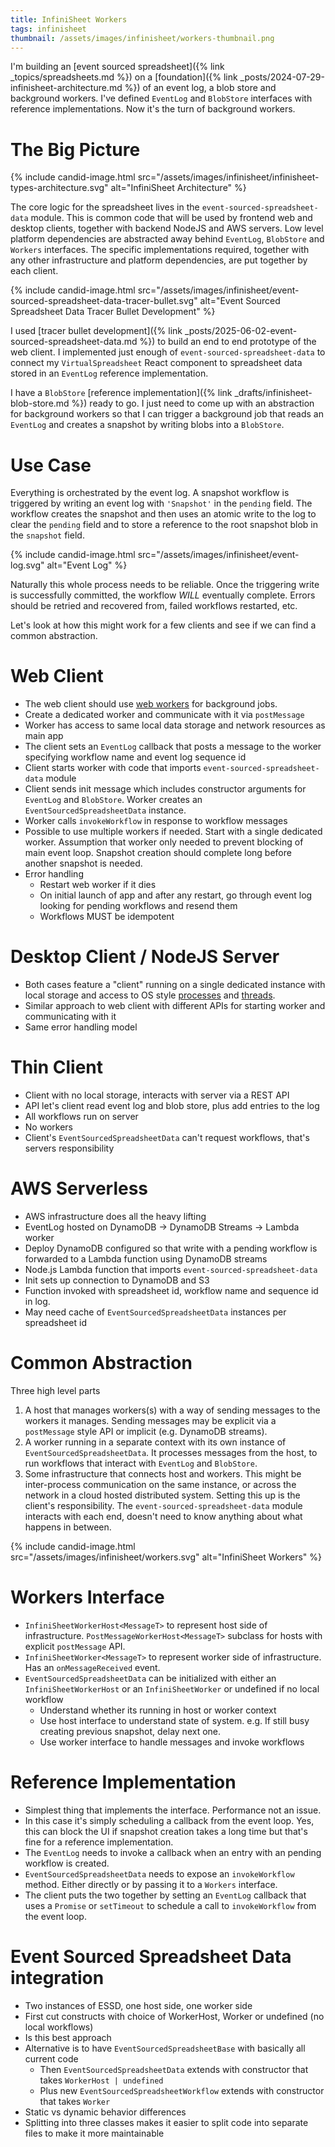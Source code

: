 ```yaml
---
title: InfiniSheet Workers
tags: infinisheet
thumbnail: /assets/images/infinisheet/workers-thumbnail.png
---
```


I'm building an [event sourced spreadsheet]({% link _topics/spreadsheets.md %}) on a [foundation]({% link _posts/2024-07-29-infinisheet-architecture.md %}) of an event log, a blob store and background workers. I've defined `EventLog` and `BlobStore` interfaces with reference implementations. Now it's the turn of background workers.

# The Big Picture

{% include candid-image.html src="/assets/images/infinisheet/infinisheet-types-architecture.svg" alt="InfiniSheet Architecture" %}

The core logic for the spreadsheet lives in the `event-sourced-spreadsheet-data` module. This is common code that will be used by frontend web and desktop clients, together with backend NodeJS and AWS servers. Low level platform dependencies are abstracted away behind `EventLog`, `BlobStore` and `Workers` interfaces. The specific implementations required, together with any other infrastructure and platform dependencies, are put together by each client.

{% include candid-image.html src="/assets/images/infinisheet/event-sourced-spreadsheet-data-tracer-bullet.svg" alt="Event Sourced Spreadsheet Data Tracer Bullet Development" %}

I used [tracer bullet development]({% link _posts/2025-06-02-event-sourced-spreadsheet-data.md %}) to build an end to end prototype of the web client. I implemented just enough of `event-sourced-spreadsheet-data` to connect my `VirtualSpreadsheet` React component to spreadsheet data stored in an `EventLog` reference implementation. 

I have a `BlobStore` [reference implementation]({% link _drafts/infinisheet-blob-store.md %}) ready to go. I just need to come up with an abstraction for background workers so that I can trigger a background job that reads an `EventLog` and creates a snapshot by writing blobs into a `BlobStore`.

# Use Case

Everything is orchestrated by the event log. A snapshot workflow is triggered by writing an event log with `'Snapshot'` in the `pending` field. The workflow creates the snapshot and then uses an atomic write to the log to clear the `pending` field and to store a reference to the root snapshot blob in the `snapshot` field.

{% include candid-image.html src="/assets/images/infinisheet/event-log.svg" alt="Event Log" %}

Naturally this whole process needs to be reliable. Once the triggering write is successfully committed, the workflow *WILL* eventually complete. Errors should be retried and recovered from, failed workflows restarted, etc.

Let's look at how this might work for a few clients and see if we can find a common abstraction.

# Web Client

* The web client should use [web workers](https://developer.mozilla.org/en-US/docs/Web/API/Web_Workers_API/Using_web_workers) for background jobs.
* Create a dedicated worker and communicate with it via `postMessage`
* Worker has access to same local data storage and network resources as main app
* The client sets an `EventLog` callback that posts a message to the worker specifying workflow name and event log sequence id
* Client starts worker with code that imports `event-sourced-spreadsheet-data` module
* Client sends init message which includes constructor arguments for `EventLog` and `BlobStore`. Worker creates an `EventSourcedSpreadsheetData` instance.
* Worker calls `invokeWorkflow` in response to workflow messages
* Possible to use multiple workers if needed. Start with a single dedicated worker. Assumption that worker only needed to prevent blocking of main event loop. Snapshot creation should complete long before another snapshot is needed.
* Error handling
  * Restart web worker if it dies
  * On initial launch of app and after any restart, go through event log looking for pending workflows and resend them
  * Workflows MUST be idempotent

# Desktop Client / NodeJS Server

* Both cases feature a "client" running on a single dedicated instance with local storage and access to OS style [processes](https://nodejs.org/api/child_process.html) and [threads](https://nodejs.org/api/worker_threads.html).
* Similar approach to web client with different APIs for starting worker and communicating with it
* Same error handling model

# Thin Client

* Client with no local storage, interacts with server via a REST API
* API let's client read event log and blob store, plus add entries to the log
* All workflows run on server
* No workers
* Client's `EventSourcedSpreadsheetData` can't request workflows, that's servers responsibility

# AWS Serverless

* AWS infrastructure does all the heavy lifting
* EventLog hosted on DynamoDB -> DynamoDB Streams -> Lambda worker
* Deploy DynamoDB configured so that write with a pending workflow is forwarded to a Lambda function using DynamoDB streams
* Node.js Lambda function that imports `event-sourced-spreadsheet-data`
* Init sets up connection to DynamoDB and S3
* Function invoked with spreadsheet id, workflow name and sequence id in log.
* May need cache of `EventSourcedSpreadsheetData` instances per spreadsheet id

# Common Abstraction

Three high level parts
1. A host that manages workers(s) with a way of sending messages to the workers it manages. Sending messages may be explicit via a `postMessage` style API or implicit (e.g. DynamoDB streams). 
2. A worker running in a separate context with its own instance of `EventSourcedSpreadsheetData`. It processes messages from the host, to run workflows that interact with `EventLog` and `BlobStore`.
3. Some infrastructure that connects host and workers. This might be inter-process communication on the same instance, or across the network in a cloud hosted distributed system. Setting this up is the client's responsibility. The `event-sourced-spreadsheet-data` module interacts with each end, doesn't need to know anything about what happens in between.

{% include candid-image.html src="/assets/images/infinisheet/workers.svg" alt="InfiniSheet Workers" %}

# Workers Interface

* `InfiniSheetWorkerHost<MessageT>` to represent host side of infrastructure. `PostMessageWorkerHost<MessageT>` subclass for hosts with explicit `postMessage` API.
* `InfiniSheetWorker<MessageT>` to represent worker side of infrastructure. Has an `onMessageReceived` event.
* `EventSourcedSpreadsheetData` can be initialized with either an `InfiniSheetWorkerHost` or an `InfiniSheetWorker` or undefined if no local workflow
  * Understand whether its running in host or worker context
  * Use host interface to understand state of system. e.g. If still busy creating previous snapshot, delay next one. 
  * Use worker interface to handle messages and invoke workflows

# Reference Implementation

* Simplest thing that implements the interface. Performance not an issue.
* In this case it's simply scheduling a callback from the event loop. Yes, this can block the UI if snapshot creation takes a long time but that's fine for a reference implementation. 
* The `EventLog` needs to invoke a callback when an entry with an pending workflow is created.
* `EventSourcedSpreadsheetData` needs to expose an `invokeWorkflow` method. Either directly or by passing it to a `Workers` interface.
* The client puts the two together by setting an `EventLog` callback that uses a `Promise` or `setTimeout` to schedule a call to `invokeWorkflow` from the event loop.

# Event Sourced Spreadsheet Data integration

* Two instances of ESSD, one host side, one worker side
* First cut constructs with choice of WorkerHost, Worker or undefined (no local workflows)
* Is this best approach
* Alternative is to have `EventSourcedSpreadsheetBase` with basically all current code
  * Then `EventSourcedSpreadsheetData` extends with constructor that takes `WorkerHost | undefined`
  * Plus new `EventSourcedSpreadsheetWorkflow` extends with constructor that takes `Worker`
* Static vs dynamic behavior differences
* Splitting into three classes makes it easier to split code into separate files to make it more maintainable
